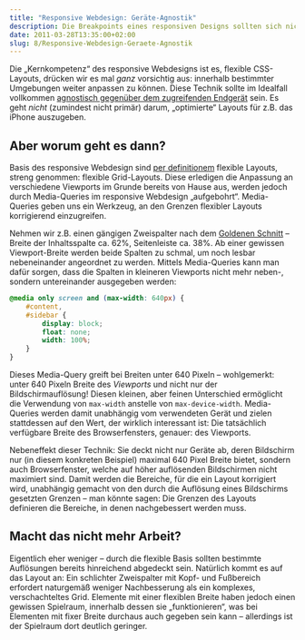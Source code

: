 ```yaml
---
title: "Responsive Webdesign: Geräte-Agnostik"
description: Die Breakpoints eines responsiven Designs sollten sich nicht an bestimmten Devices, sondern am Layout orientieren
date: 2011-03-28T13:35:00+02:00
slug: 8/Responsive-Webdesign-Geraete-Agnostik
---
```


Die „Kernkompetenz“ des responsive Webdesigns ist es, flexible CSS-Layouts, drücken wir es mal _ganz_ vorsichtig aus: innerhalb bestimmter Umgebungen weiter anpassen zu können. Diese Technik sollte im Idealfall vollkommen [agnostisch gegenüber dem zugreifenden Endgerät](http://unstoppablerobotninja.com/entry/toffee-nosed/) sein. Es geht _nicht_ (zumindest nicht primär) darum, „optimierte“ Layouts für z.B. das iPhone auszugeben.

## Aber worum geht es dann?

Basis des responsive Webdesign sind [per definitionem](http://www.alistapart.com/articles/responsive-web-design/) flexible Layouts, streng genommen: flexible Grid-Layouts. Diese erledigen die Anpassung an verschiedene Viewports im Grunde bereits von Hause aus, werden jedoch durch Media-Queries im responsive Webdesign „aufgebohrt“. Media-Queries geben uns ein Werkzeug, an den Grenzen flexibler Layouts korrigierend einzugreifen.

Nehmen wir z.B. einen gängigen Zweispalter nach dem [Goldenen Schnitt](http://de.wikipedia.org/wiki/Goldener_Schnitt) – Breite der Inhaltsspalte ca. 62%, Seitenleiste ca. 38%. Ab einer gewissen Viewport\-Breite werden beide Spalten zu schmal, um noch lesbar nebeneinander angeordnet zu werden. Mittels Media-Queries kann man dafür sorgen, dass die Spalten in kleineren Viewports nicht mehr neben-, sondern untereinander ausgegeben werden:

```scss
@media only screen and (max-width: 640px) {
    #content,
    #sidebar {
        display: block;
        float: none;
        width: 100%;
    }
}
```

Dieses Media-Query greift bei Breiten unter 640 Pixeln – wohlgemerkt: unter 640 Pixeln Breite des _Viewports_ und nicht nur der Bildschirmauflösung! Diesen kleinen, aber feinen Unterschied ermöglicht die Verwendung von `max-width` anstelle von `max-device-width`. Media-Queries werden damit unabhängig vom verwendeten Gerät und zielen stattdessen auf den Wert, der wirklich interessant ist: Die tatsächlich verfügbare Breite des Browserfensters, genauer: des Viewports.

Nebeneffekt dieser Technik: Sie deckt nicht nur Geräte ab, deren Bildschirm nur (in diesem konkreten Beispiel) maximal 640 Pixel Breite bietet, sondern auch Browserfenster, welche auf höher auflösenden Bildschirmen nicht maximiert sind. Damit werden die Bereiche, für die ein Layout korrigiert wird, unabhängig gemacht von den durch die Auflösung eines Bildschirms gesetzten Grenzen – man könnte sagen: Die Grenzen des Layouts definieren die Bereiche, in denen nachgebessert werden muss.

## Macht das nicht mehr Arbeit?

Eigentlich eher weniger – durch die flexible Basis sollten bestimmte Auflösungen bereits hinreichend abgedeckt sein. Natürlich kommt es auf das Layout an: Ein schlichter Zweispalter mit Kopf- und Fußbereich erfordert naturgemäß weniger Nachbesserung als ein komplexes, verschachteltes Grid. Elemente mit einer flexiblen Breite haben jedoch einen gewissen Spielraum, innerhalb dessen sie „funktionieren“, was bei Elementen mit fixer Breite durchaus auch gegeben sein kann – allerdings ist der Spielraum dort deutlich geringer.

